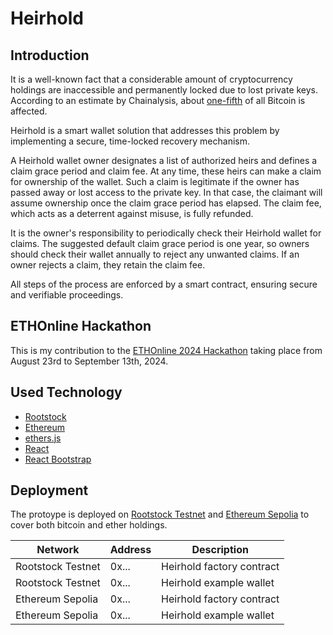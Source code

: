 # Heirhold

## Introduction

It is a well-known fact that a considerable amount of cryptocurrency holdings are inaccessible and permanently locked due to lost private keys. According to an estimate by Chainalysis, about [one-fifth](https://www.chainalysis.com/blog/bitcoin-market-data-exchanges-trading/) of all Bitcoin is affected.

Heirhold is a smart wallet solution that addresses this problem by implementing a secure, time-locked recovery mechanism.

A Heirhold wallet owner designates a list of authorized heirs and defines a claim grace period and claim fee. At any time, these heirs can make a claim for ownership of the wallet. Such a claim is legitimate if the owner has passed away or lost access to the private key. In that case, the claimant will assume ownership once the claim grace period has elapsed. The claim fee, which acts as a deterrent against misuse, is fully refunded.

It is the owner's responsibility to periodically check their Heirhold wallet for claims. The suggested default claim grace period is one year, so owners should check their wallet annually to reject any unwanted claims. If an owner rejects a claim, they retain the claim fee.

All steps of the process are enforced by a smart contract, ensuring secure and verifiable proceedings.

## ETHOnline Hackathon

This is my contribution to the [ETHOnline 2024 Hackathon](https://ethglobal.com/events/ethonline2024) taking place from August 23rd to September 13th, 2024.

## Used Technology

- [Rootstock](https://rootstock.io)
- [Ethereum](https://ethereum.org)
- [ethers.js](https://github.com/ethers-io/ethers.js)
- [React](https://react.dev)
- [React Bootstrap](https://react-bootstrap.netlify.app)

## Deployment

The protoype is deployed on [Rootstock Testnet](https://rootstock.io) and [Ethereum Sepolia](https://ethereum.org) to cover both bitcoin and ether holdings.

| Network           | Address | Description               |
| ----------------- | ------- | ------------------------- |
| Rootstock Testnet | 0x...   | Heirhold factory contract |
| Rootstock Testnet | 0x...   | Heirhold example wallet   |
| Ethereum Sepolia  | 0x...   | Heirhold factory contract |
| Ethereum Sepolia  | 0x...   | Heirhold example wallet   |
